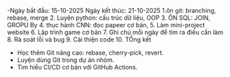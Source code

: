-Ngày bắt đầu: 15-10-2025
Ngày kết thúc: 21-10-2025
1.ôn git: branching, rebase, merge
2. Luyện python: cấu trúc dữ liệu, OOP
3. ÔN SQL: JOIN, GROPU By
4. thục hành CNN: đọc papeer cơ bản,
5. Làm mini-project website
6. Lập trình game cơ bản
7. Ghi chú mỗi ngày để tìm ra điều cần làm
8. Rà soát lỗi và bug
9. Cải thiện code
10. TỔng kết
- Học thêm Git nâng cao: rebase, cherry-pick, revert.
- Luyện dùng Git trong dự án nhóm.
- Tìm hiểu CI/CD cơ bản với GitHub Actions.
